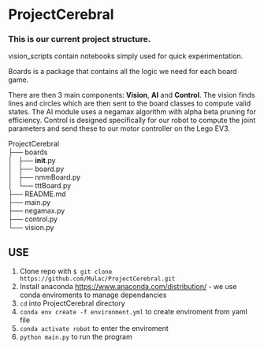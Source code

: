 # ProjectCerebral

### This is our current project structure.

vision_scripts contain notebooks simply used for quick experimentation.

Boards is a package that contains all the logic we need for each board game.

There are then 3 main components: **Vision**, **AI** and **Control**.
The vision finds lines and circles which are then sent to the board classes to compute valid states.
The AI module uses a negamax algorithm with alpha beta pruning for efficiency.
Control is designed specifically for our robot to compute the joint parameters and send these to our motor controller on the Lego EV3.

ProjectCerebral<br>
├── boards<br>
│   ├── __init__.py<br>
│   ├── board.py<br>
│   ├── nmmBoard.py<br>
│   └── tttBoard.py<br>
├── README.md<br>
├── main.py<br>
├── negamax.py<br>
├── control.py<br>
└── vision.py<br>


## USE
 1. Clone repo with `$ git clone https://github.com/Mulac/ProjectCerebral.git`
 2. Install anaconda https://www.anaconda.com/distribution/ - we use conda enviroments to manage dependancies
 3. `cd` into ProjectCerebral directory
 4. `conda env create -f environment.yml` to create enviroment from yaml file
 5. `conda activate robot` to enter the enviroment
 6. `python main.py` to run the program

